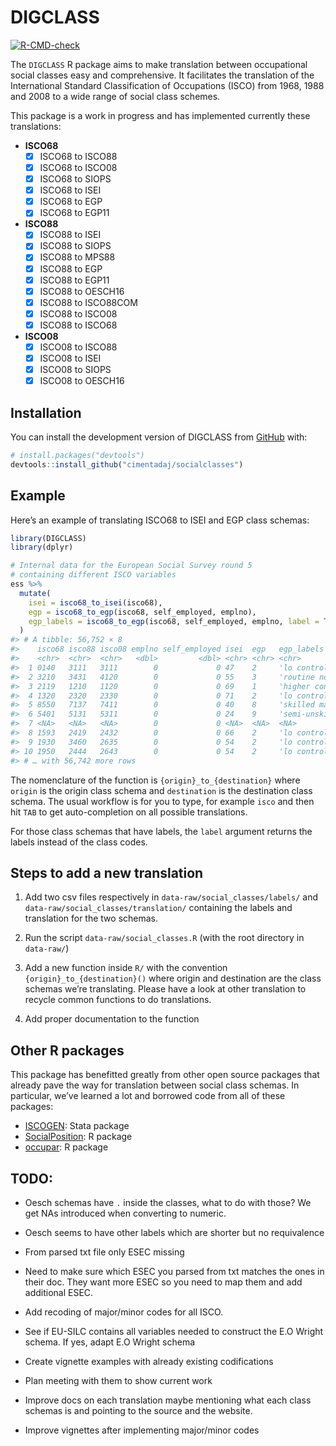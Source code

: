 
<!-- README.md is generated from README.Rmd. Please edit that file -->

# DIGCLASS

<!-- badges: start -->

[![R-CMD-check](https://github.com/cimentadaj/socialclasses/actions/workflows/R-CMD-check.yaml/badge.svg)](https://github.com/cimentadaj/socialclasses/actions/workflows/R-CMD-check.yaml)
<!-- badges: end -->

The `DIGCLASS` R package aims to make translation between occupational
social classes easy and comprehensive. It facilitates the translation of
the International Standard Classification of Occupations (ISCO) from
1968, 1988 and 2008 to a wide range of social class schemes.

This package is a work in progress and has implemented currently these
translations:

- **ISCO68**
  - [x] ISCO68 to ISCO88
  - [x] ISCO68 to ISCO08
  - [x] ISCO68 to SIOPS
  - [x] ISCO68 to ISEI
  - [x] ISCO68 to EGP
  - [x] ISCO68 to EGP11
- **ISCO88**
  - [x] ISCO88 to ISEI
  - [x] ISCO88 to SIOPS
  - [x] ISCO88 to MPS88
  - [x] ISCO88 to EGP
  - [x] ISCO88 to EGP11
  - [x] ISCO88 to OESCH16
  - [x] ISCO88 to ISCO88COM
  - [x] ISCO88 to ISCO08
  - [x] ISCO88 to ISCO68
- **ISCO08**
  - [x] ISCO08 to ISCO88
  - [x] ISCO08 to ISEI
  - [x] ISCO08 to SIOPS
  - [x] ISCO08 to OESCH16

## Installation

You can install the development version of DIGCLASS from
[GitHub](https://github.com/) with:

``` r
# install.packages("devtools")
devtools::install_github("cimentadaj/socialclasses")
```

## Example

Here’s an example of translating ISCO68 to ISEI and EGP class schemas:

``` r
library(DIGCLASS)
library(dplyr)

# Internal data for the European Social Survey round 5
# containing different ISCO variables
ess %>%
  mutate(
    isei = isco68_to_isei(isco68),
    egp = isco68_to_egp(isco68, self_employed, emplno),
    egp_labels = isco68_to_egp(isco68, self_employed, emplno, label = TRUE)
  )
#> # A tibble: 56,752 × 8
#>    isco68 isco88 isco08 emplno self_employed isei  egp   egp_labels            
#>    <chr>  <chr>  <chr>   <dbl>         <dbl> <chr> <chr> <chr>                 
#>  1 0140   3111   3111        0             0 47    2     'lo controllers'      
#>  2 3210   3431   4120        0             0 55    3     'routine nonmanual'   
#>  3 2119   1210   1120        0             0 69    1     'higher controllers'  
#>  4 1320   2320   2330        0             0 71    2     'lo controllers'      
#>  5 8550   7137   7411        0             0 40    8     'skilled manual'      
#>  6 5401   5131   5311        0             0 24    9     'semi-unskilld manual'
#>  7 <NA>   <NA>   <NA>        0             0 <NA>  <NA>  <NA>                  
#>  8 1593   2419   2432        0             0 66    2     'lo controllers'      
#>  9 1930   3460   2635        0             0 54    2     'lo controllers'      
#> 10 1950   2444   2643        0             0 54    2     'lo controllers'      
#> # … with 56,742 more rows
```

The nomenclature of the function is `{origin}_to_{destination}` where
`origin` is the origin class schema and `destination` is the destination
class schema. The usual workflow is for you to type, for example `isco`
and then hit `TAB` to get auto-completion on all possible translations.

For those class schemas that have labels, the `label` argument returns
the labels instead of the class codes.

## Steps to add a new translation

1.  Add two csv files respectively in `data-raw/social_classes/labels/`
    and `data-raw/social_classes/translation/` containing the labels and
    translation for the two schemas.

2.  Run the script `data-raw/social_classes.R` (with the root directory
    in `data-raw/`)

3.  Add a new function inside `R/` with the convention
    `{origin}_to_{destination}()` where origin and destination are the
    class schemas we’re translating. Please have a look at other
    translation to recycle common functions to do translations.

4.  Add proper documentation to the function

## Other R packages

This package has benefitted greatly from other open source packages that
already pave the way for translation between social class schemas. In
particular, we’ve learned a lot and borrowed code from all of these
packages:

- [ISCOGEN](https://github.com/benjann/iscogen): Stata package
- [SocialPosition](https://cran.r-project.org/web/packages/SocialPosition/index.html):
  R package
- [occupar](https://github.com/DiogoFerrari/occupar/): R package

## TODO:

- Oesch schemas have `.` inside the classes, what to do with those? We
  get NAs introduced when converting to numeric.

- Oesch seems to have other labels which are shorter but no requivalence

- From parsed txt file only ESEC missing

- Need to make sure which ESEC you parsed from txt matches the ones in
  their doc. They want more ESEC so you need to map them and add
  additional ESEC.

- Add recoding of major/minor codes for all ISCO.

- See if EU-SILC contains all variables needed to construct the E.O
  Wright schema. If yes, adapt E.O Wright schema

- Create vignette examples with already existing codifications

- Plan meeting with them to show current work

- Improve docs on each translation maybe mentioning what each class
  schemas is and pointing to the source and the website.

- Improve vignettes after implementing major/minor codes
